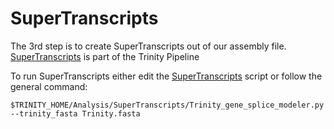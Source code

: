 # SuperTranscripts
The 3rd step is to create SuperTranscripts out of our assembly file. <br/>
[SuperTranscripts](https://github.com/trinityrnaseq/trinityrnaseq/wiki/SuperTranscripts) is part of the Trinity Pipeline

To run SuperTranscripts either edit the [SuperTranscripts](https://github.com/mjbieren/Phylogenomics_klebsormidiophyceae/blob/main/Scripts/03_SuperTranscript/SuperTranscripts.sh) script or follow the general command:
```
$TRINITY_HOME/Analysis/SuperTranscripts/Trinity_gene_splice_modeler.py --trinity_fasta Trinity.fasta
```
